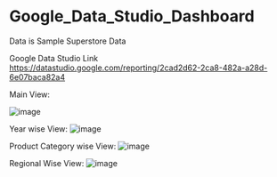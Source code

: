 # Google_Data_Studio_Dashboard

Data is Sample Superstore Data

Google Data Studio Link
https://datastudio.google.com/reporting/2cad2d62-2ca8-482a-a28d-6e07baca82a4

Main View:

![image](https://user-images.githubusercontent.com/87294857/180631962-762c2098-3c0c-453c-85f4-0348177bf882.png)


Year wise View:
![image](https://user-images.githubusercontent.com/87294857/180631977-9c324c39-7f64-43c9-9001-f0c568fbfc7a.png)


Product Category wise View:
![image](https://user-images.githubusercontent.com/87294857/180631991-b42889bc-f0bc-4327-ac7c-ce72cb90b8a4.png)

Regional Wise View:
![image](https://user-images.githubusercontent.com/87294857/180632021-c8be96ff-caf0-48d3-8888-aa6d9d5626e0.png)
